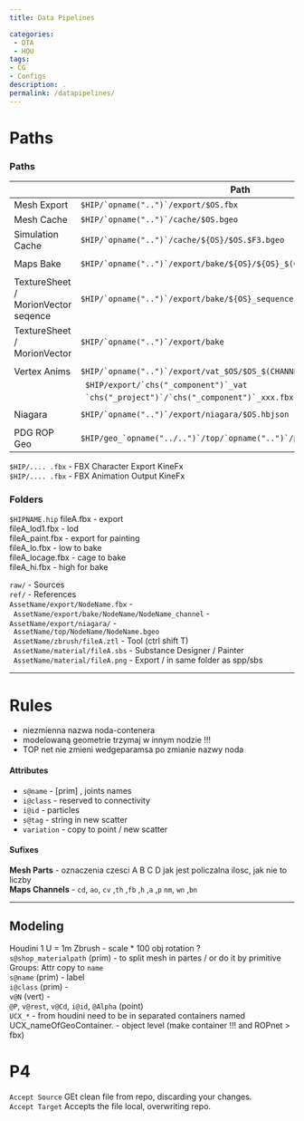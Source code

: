 ```yaml
---
title: Data Pipelines

categories:
 - DTA
 - HOU
tags:
- CG
- Configs
description: .
permalink: /datapipelines/
---
```






# Paths


### Paths

||Path
--|--|
 Mesh  Export| ```$HIP/`opname("..")`/export/$OS.fbx``` |  
 Mesh  Cache|```$HIP/`opname("..")`/cache/$OS.bgeo```  |     
 Simulation   Cache| ```$HIP/`opname("..")`/cache/${OS}/$OS.$F3.bgeo``` |  
||
 Maps Bake|```$HIP/`opname("..")`/export/bake/${OS}/${OS}_$(CHANNEL).tif``` |      
||
TextureSheet / MorionVector seqence | ```$HIP/`opname("..")`/export/bake/${OS}_sequence``` |      
TextureSheet / MorionVector |  ```$HIP/`opname("..")`/export/bake``` |  
||
Vertex Anims |```$HIP/`opname("..")`/export/vat_$OS/$OS_$(CHANNEL).exr``` |       
||``` $HIP/export/`chs("_component")`_vat```   |
||``` `chs("_project")`/`chs("_component")`_xxx.fbx```  |
||
Niagara|``` $HIP/`opname("..")`/export/niagara/$OS.hbjson ``` |
  ||
PDG ROP Geo|```$HIP/geo_`opname("../..")`/top/`opname("..")`/part`@top_name`.bgeo.sc```

```$HIP/.... .fbx``` -  FBX Character Export   KineFx  
```$HIP/.... .fbx``` - FBX Animation Output  KineFx  

### Folders

`$HIPNAME.hip`
fileA.fbx - export    
fileA_lod1.fbx - lod    
fileA_paint.fbx - export for painting    
fileA_lo.fbx - low to bake    
fileA_locage.fbx - cage to bake      
fileA_hi.fbx - high for bake     

` raw/ ` - Sources    
` ref/ ` - References    
` AssetName/export/NodeName.fbx ` -       
` AssetName/export/bake/NodeName/NodeName_channel` -       
` AssetName/export/niagara/ ` -     
` AssetName/top/NodeName/NodeName.bgeo`  
` AssetName/zbrush/fileA.ztl` - Tool (ctrl shift T)  
` AssetName/material/fileA.sbs` - Substance     Designer / Painter          
` AssetName/material/fileA.png` - Export    / in same folder as  spp/sbs   


---

# Rules

- niezmienna nazwa noda-contenera
- modelowaną geometrie trzymaj w innym nodzie !!!  
- TOP net nie zmieni wedgeparamsa po zmianie nazwy noda

#### Attributes

- `s@name` -  [prim] , joints names
- `i@class` -  reserved to connectivity   
- `i@id` -  particles    
- `s@tag` - string in new scatter
- `variation` - copy to point / new scatter


#### Sufixes

**Mesh Parts** - oznaczenia czesci A B C D jak jest policzalna ilosc, jak nie to liczby  
**Maps Channels** - `cd`,  `ao`, `cv` ,`th` ,`fb` ,`h` ,`a` ,`p` `nm`, `wn` ,`bn`

---

## Modeling
Houdini 1 U = 1m Zbrush - scale * 100  obj rotation ?    
`s@shop_materialpath` (prim) - to split mesh in partes / or do it by primitive Groups: Attr copy to `name`  
`s@name` (prim) - label    
`i@class` (prim) -    
`v@N` (vert) -   
`@P`, `v@rest`, `v@Cd`, `i@id`, `@Alpha` (point)  
`UCX_*` - from houdini need to be in separated containers  named UCX_nameOfGeoContainer. - object level  (make container !!! and ROPnet > fbx)  







# P4
`Accept Source` GEt clean file from repo, discarding your changes.  
`Accept Target` Accepts the file local, overwriting repo.  
